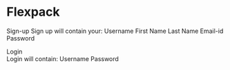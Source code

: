 # Flexpack
Sign-up 
Sign up will contain your: 
Username
First Name
Last Name
Email-id
Password 

Login  
Login will contain: 
Username
Password
